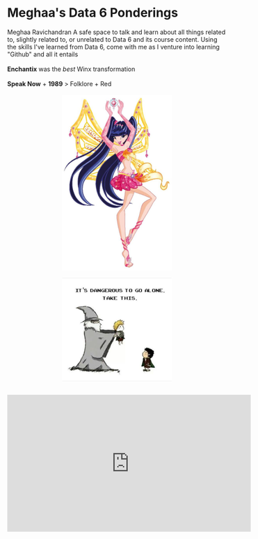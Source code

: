 # Meghaa's Data 6 Ponderings
Meghaa Ravichandran
A safe space to talk and learn about all things related to, slightly related to, or unrelated to Data 6 and its course content. Using the skills I've learned from Data 6, come with me as I venture into learning "Github" and all it entails
<br>
<br>
**Enchantix** was the *best* Winx transformation
<br>
<br>
**Speak Now** + **1989** > Folklore + Red
<br>
<br>
 <img src="./MUSA.jpg" style="width:50%; margin:auto; display:block">
<br>
 <img src="./Frodo & Sam.jpg" style="width:50%; margin:auto; display:block">
<br>
<iframe width="560" height="315" src="https://www.youtube.com/embed/zP58QizBGgg" title="YouTube video player" frameborder="0" allow="accelerometer; autoplay; clipboard-write; encrypted-media; gyroscope; picture-in-picture; web-share" allowfullscreen></iframe>
